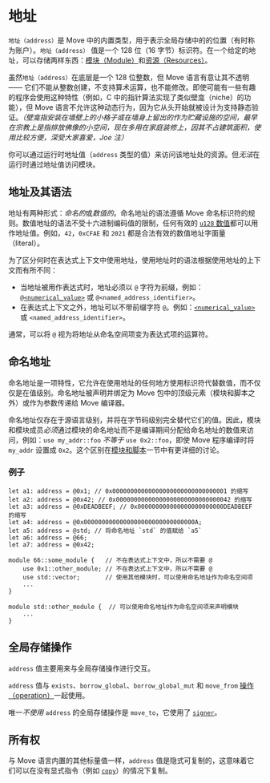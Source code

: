 # 地址

`地址（address）`是 Move 中的内置类型，用于表示全局存储中的的位置（有时称为账户）。`地址（address）` 值是一个 128 位（16 字节）标识符。在一个给定的地址，可以存储两样东西：[模块（Module）](./modules-and-scripts.md)和[资源（Resources）](./structs-and-resources.md)。

虽然`地址（address）`在底层是一个 128 位整数，但 Move 语言有意让其不透明 —— 它们不能从整数创建，不支持算术运算，也不能修改。即使可能有一些有趣的程序会使用这种特性（例如，C 中的指针算法实现了类似壁龛（niche）的功能），但 Move 语言不允许这种动态行为，因为它从头开始就被设计为支持静态验证。*（壁龛指安装在墙壁上的小格子或在墙身上留出的作为贮藏设施的空间，最早在宗教上是指排放佛像的小空间，现在多用在家庭装修上，因其不占建筑面积，使用比较方便，深受大家喜爱，Joe 注）*

你可以通过运行时地址值（`address` 类型的值）来访问该地址处的资源。但*无法*在运行时通过地址值访问模块。

## 地址及其语法

地址有两种形式：*命名的*或*数值的*。命名地址的语法遵循 Move 命名标识符的规则。数值地址的语法不受十六进制编码值的限制，任何有效的 [`u128` 数值](./integers.md)都可以用作地址值。例如，`42`，`0xCFAE` 和 `2021` 都是合法有效的数值地址字面量（literal）。

为了区分何时在表达式上下文中使用地址，使用地址时的语法根据使用地址的上下文而有所不同：

* 当地址被用作表达式时，地址必须以 `@` 字符为前缀，例如：[`@<numerical_value>`](./integers.md) 或 `@<named_address_identifier>`。
* 在表达式上下文之外，地址可以不带前缀字符 `@`。例如：[`<numerical_value>`](./integers.md) 或 `<named_address_identifier>`。

通常，可以将 `@` 视为将地址从命名空间项变为表达式项的运算符。

## 命名地址

命名地址是一项特性，它允许在使用地址的任何地方使用标识符代替数值，而不仅仅是在值级别。命名地址被声明并绑定为 Move 包中的顶级元素（模块和脚本之外）或作为参数传递给 Move 编译器。

命名地址仅存在于源语言级别，并将在字节码级别完全替代它们的值。因此，模块和模块成员*必须*通过模块的命名地址而不是编译期间分配给命名地址的数值来访问，例如：`use my_addr::foo` *不等于* `use 0x2::foo`，即使 Move 程序编译时将 `my_addr` 设置成 `0x2`。这个区别在[模块和脚本](./modules-and-scripts.md)一节中有更详细的讨论。

### 例子

```move
let a1: address = @0x1; // 0x00000000000000000000000000000001 的缩写
let a2: address = @0x42; // 0x00000000000000000000000000000042 的缩写
let a3: address = @0xDEADBEEF; // 0x000000000000000000000000DEADBEEF 的缩写
let a4: address = @0x0000000000000000000000000000000A;
let a5: address = @std; // 将命名地址 `std` 的值赋给 `a5`
let a6: address = @66;
let a7: address = @0x42;

module 66::some_module {   // 不在表达式上下文中，所以不需要 @
    use 0x1::other_module; // 不在表达式上下文中，所以不需要 @
    use std::vector;       // 使用其他模块时，可以使用命名地址作为命名空间项
    ...
}

module std::other_module {  // 可以使用命名地址作为命名空间项来声明模块
    ...
}
```

## 全局存储操作

`address` 值主要用来与全局存储操作进行交互。

`address` 值与 `exists`、`borrow_global`、`borrow_global_mut` 和 `move_from` [操作（operation）](./global-storage-operators.md)一起使用。

唯一*不使用* `address` 的全局存储操作是 `move_to`，它使用了 [`signer`](./signer.md)。

## 所有权

与 Move 语言内置的其他标量值一样，`address` 值是隐式可复制的，这意味着它们可以在没有显式指令（例如 [`copy`](./variables.md#移动和复制move-and-copy)）的情况下复制。
